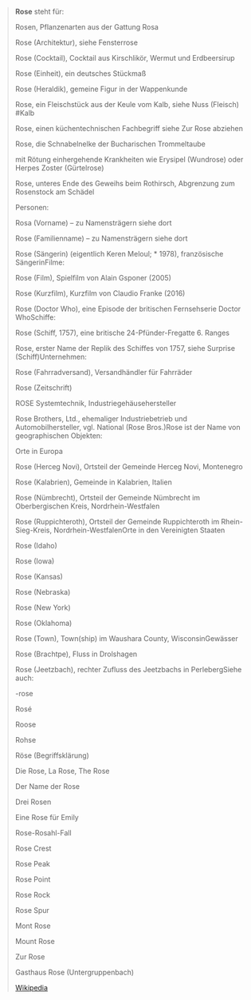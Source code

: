 > **Rose** steht für:
>
> 
>
> Rosen, Pflanzenarten aus der Gattung Rosa
>
> Rose (Architektur), siehe Fensterrose
>
> Rose (Cocktail), Cocktail aus Kirschlikör, Wermut und Erdbeersirup
>
> Rose (Einheit), ein deutsches Stückmaß
>
> Rose (Heraldik), gemeine Figur in der Wappenkunde
>
> Rose, ein Fleischstück aus der Keule vom Kalb, siehe Nuss (Fleisch) #Kalb
>
> Rose, einen küchentechnischen Fachbegriff siehe Zur Rose abziehen
>
> Rose, die Schnabelnelke der Bucharischen Trommeltaube
>
> mit Rötung einhergehende Krankheiten wie Erysipel (Wundrose) oder Herpes Zoster (Gürtelrose)
>
> Rose, unteres Ende des Geweihs beim Rothirsch, Abgrenzung zum Rosenstock am Schädel
>
> Personen:
>
> 
>
> Rosa (Vorname) – zu Namensträgern siehe dort
>
> Rose (Familienname) – zu Namensträgern siehe dort
>
> Rose (Sängerin) (eigentlich Keren Meloul; * 1978), französische SängerinFilme:
>
> 
>
> Rose (Film), Spielfilm von Alain Gsponer (2005)
>
> Rose (Kurzfilm), Kurzfilm von Claudio Franke (2016)
>
> Rose (Doctor Who), eine Episode der britischen Fernsehserie Doctor WhoSchiffe:
>
> 
>
> Rose (Schiff, 1757), eine britische 24-Pfünder-Fregatte 6. Ranges
>
> Rose, erster Name der Replik des Schiffes von 1757, siehe Surprise (Schiff)Unternehmen:
>
> 
>
> Rose (Fahrradversand), Versandhändler für Fahrräder
>
> Rose (Zeitschrift)
>
> ROSE Systemtechnik, Industriegehäusehersteller
>
> Rose Brothers, Ltd., ehemaliger Industriebetrieb und Automobilhersteller, vgl. National (Rose Bros.)Rose ist der Name von geographischen Objekten:
>
> Orte in Europa
>
> 
>
> Rose (Herceg Novi), Ortsteil der Gemeinde Herceg Novi, Montenegro
>
> Rose (Kalabrien), Gemeinde in Kalabrien, Italien
>
> Rose (Nümbrecht), Ortsteil der Gemeinde Nümbrecht im Oberbergischen Kreis, Nordrhein-Westfalen
>
> Rose (Ruppichteroth), Ortsteil der Gemeinde Ruppichteroth im Rhein-Sieg-Kreis, Nordrhein-WestfalenOrte in den Vereinigten Staaten
>
> 
>
> Rose (Idaho)
>
> Rose (Iowa)
>
> Rose (Kansas)
>
> Rose (Nebraska)
>
> Rose (New York)
>
> Rose (Oklahoma)
>
> Rose (Town), Town(ship) im Waushara County, WisconsinGewässer
>
> 
>
> Rose (Brachtpe), Fluss in Drolshagen
>
> Rose (Jeetzbach), rechter Zufluss des Jeetzbachs in PerlebergSiehe auch:
>
> 
>
> -rose
>
> Rosé
>
> Roose
>
> Rohse
>
> Röse (Begriffsklärung)
>
> Die Rose, La Rose, The Rose
>
> Der Name der Rose
>
> Drei Rosen
>
> Eine Rose für Emily
>
> Rose-Rosahl-Fall
>
> Rose Crest
>
> Rose Peak
>
> Rose Point
>
> Rose Rock
>
> Rose Spur
>
> Mont Rose
>
> Mount Rose
>
> Zur Rose
>
> Gasthaus Rose (Untergruppenbach)
>
> [Wikipedia](https://de.wikipedia.org/wiki/Rose)